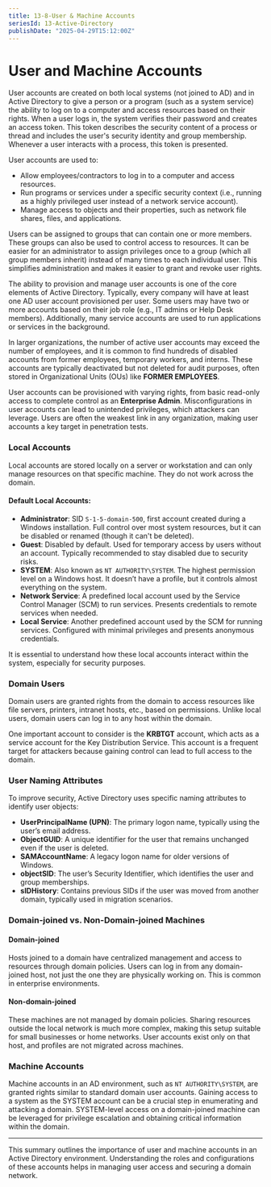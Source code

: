 ```yaml
---
title: 13-8-User & Machine Accounts 
seriesId: 13-Active-Directory
publishDate: "2025-04-29T15:12:00Z"
---
```


# User and Machine Accounts

User accounts are created on both local systems (not joined to AD) and in Active Directory to give a person or a program (such as a system service) the ability to log on to a computer and access resources based on their rights. When a user logs in, the system verifies their password and creates an access token. This token describes the security content of a process or thread and includes the user's security identity and group membership. Whenever a user interacts with a process, this token is presented. 

User accounts are used to:
- Allow employees/contractors to log in to a computer and access resources.
- Run programs or services under a specific security context (i.e., running as a highly privileged user instead of a network service account).
- Manage access to objects and their properties, such as network file shares, files, and applications.

Users can be assigned to groups that can contain one or more members. These groups can also be used to control access to resources. It can be easier for an administrator to assign privileges once to a group (which all group members inherit) instead of many times to each individual user. This simplifies administration and makes it easier to grant and revoke user rights.

The ability to provision and manage user accounts is one of the core elements of Active Directory. Typically, every company will have at least one AD user account provisioned per user. Some users may have two or more accounts based on their job role (e.g., IT admins or Help Desk members). Additionally, many service accounts are used to run applications or services in the background.

In larger organizations, the number of active user accounts may exceed the number of employees, and it is common to find hundreds of disabled accounts from former employees, temporary workers, and interns. These accounts are typically deactivated but not deleted for audit purposes, often stored in Organizational Units (OUs) like **FORMER EMPLOYEES**.

User accounts can be provisioned with varying rights, from basic read-only access to complete control as an **Enterprise Admin**. Misconfigurations in user accounts can lead to unintended privileges, which attackers can leverage. Users are often the weakest link in any organization, making user accounts a key target in penetration tests.

### Local Accounts

Local accounts are stored locally on a server or workstation and can only manage resources on that specific machine. They do not work across the domain.

#### Default Local Accounts:
- **Administrator**: SID `S-1-5-domain-500`, first account created during a Windows installation. Full control over most system resources, but it can be disabled or renamed (though it can't be deleted).
- **Guest**: Disabled by default. Used for temporary access by users without an account. Typically recommended to stay disabled due to security risks.
- **SYSTEM**: Also known as `NT AUTHORITY\SYSTEM`. The highest permission level on a Windows host. It doesn’t have a profile, but it controls almost everything on the system.
- **Network Service**: A predefined local account used by the Service Control Manager (SCM) to run services. Presents credentials to remote services when needed.
- **Local Service**: Another predefined account used by the SCM for running services. Configured with minimal privileges and presents anonymous credentials.

It is essential to understand how these local accounts interact within the system, especially for security purposes.

### Domain Users

Domain users are granted rights from the domain to access resources like file servers, printers, intranet hosts, etc., based on permissions. Unlike local users, domain users can log in to any host within the domain.

One important account to consider is the **KRBTGT** account, which acts as a service account for the Key Distribution Service. This account is a frequent target for attackers because gaining control can lead to full access to the domain.

### User Naming Attributes

To improve security, Active Directory uses specific naming attributes to identify user objects:
- **UserPrincipalName (UPN)**: The primary logon name, typically using the user’s email address.
- **ObjectGUID**: A unique identifier for the user that remains unchanged even if the user is deleted.
- **SAMAccountName**: A legacy logon name for older versions of Windows.
- **objectSID**: The user’s Security Identifier, which identifies the user and group memberships.
- **sIDHistory**: Contains previous SIDs if the user was moved from another domain, typically used in migration scenarios.

### Domain-joined vs. Non-Domain-joined Machines

#### Domain-joined
Hosts joined to a domain have centralized management and access to resources through domain policies. Users can log in from any domain-joined host, not just the one they are physically working on. This is common in enterprise environments.

#### Non-domain-joined
These machines are not managed by domain policies. Sharing resources outside the local network is much more complex, making this setup suitable for small businesses or home networks. User accounts exist only on that host, and profiles are not migrated across machines.

### Machine Accounts

Machine accounts in an AD environment, such as `NT AUTHORITY\SYSTEM`, are granted rights similar to standard domain user accounts. Gaining access to a system as the SYSTEM account can be a crucial step in enumerating and attacking a domain. SYSTEM-level access on a domain-joined machine can be leveraged for privilege escalation and obtaining critical information within the domain.

---

This summary outlines the importance of user and machine accounts in an Active Directory environment. Understanding the roles and configurations of these accounts helps in managing user access and securing a domain network.
